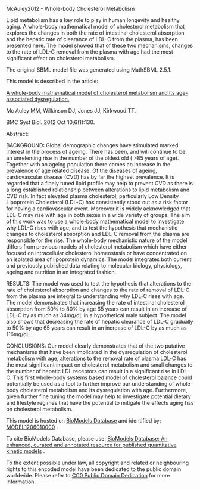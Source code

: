 

McAuley2012 - Whole-body Cholesterol Metabolism

Lipid metabolism has a key role to play in human longevity and healthy aging.
A whole-body mathematical model of cholesterol metabolism that explores the
changes in both the rate of intestinal cholesterol absorption and the hepatic
rate of clearance of LDL-C from the plasma, has been presented here. The model
showed that of these two mechanisms, changes to the rate of LDL-C removal from
the plasma with age had the most significant effect on cholesterol metabolism.

The original SBML model file was generated using MathSBML 2.5.1.

This model is described in the article:

[A whole-body mathematical model of cholesterol metabolism and its age-
associated dysregulation.](http://identifiers.org/pubmed/23046614)

Mc Auley MM, Wilkinson DJ, Jones JJ, Kirkwood TT.

BMC Syst Biol. 2012 Oct 10;6(1):130.

Abstract:

BACKGROUND: Global demographic changes have stimulated marked interest in the
process of ageing. There has been, and will continue to be, an unrelenting
rise in the number of the oldest old ( >85 years of age). Together with an
ageing population there comes an increase in the prevalence of age related
disease. Of the diseases of ageing, cardiovascular disease (CVD) has by far
the highest prevalence. It is regarded that a finely tuned lipid profile may
help to prevent CVD as there is a long established relationship between
alterations to lipid metabolism and CVD risk. In fact elevated plasma
cholesterol, particularly Low Density Lipoprotein Cholesterol (LDL-C) has
consistently stood out as a risk factor for having a cardiovascular event.
Moreover it is widely acknowledged that LDL-C may rise with age in both sexes
in a wide variety of groups. The aim of this work was to use a whole-body
mathematical model to investigate why LDL-C rises with age, and to test the
hypothesis that mechanistic changes to cholesterol absorption and LDL-C
removal from the plasma are responsible for the rise. The whole-body
mechanistic nature of the model differs from previous models of cholesterol
metabolism which have either focused on intracellular cholesterol homeostasis
or have concentrated on an isolated area of lipoprotein dynamics. The model
integrates both current and previously published data relating to molecular
biology, physiology, ageing and nutrition in an integrated fashion.

RESULTS: The model was used to test the hypothesis that alterations to the
rate of cholesterol absorption and changes to the rate of removal of LDL-C
from the plasma are integral to understanding why LDL-C rises with age. The
model demonstrates that increasing the rate of intestinal cholesterol
absorption from 50% to 80% by age 65 years can result in an increase of LDL-C
by as much as 34mg/dL in a hypothetical male subject. The model also shows
that decreasing the rate of hepatic clearance of LDL-C gradually to 50% by age
65 years can result in an increase of LDL-C by as much as 116mg/dL.

CONCLUSIONS: Our model clearly demonstrates that of the two putative
mechanisms that have been implicated in the dysregulation of cholesterol
metabolism with age, alterations to the removal rate of plasma LDL-C has the
most significant impact on cholesterol metabolism and small changes to the
number of hepatic LDL receptors can result in a significant rise in LDL-C.
This first whole-body systems based model of cholesterol balance could
potentially be used as a tool to further improve our understanding of whole-
body cholesterol metabolism and its dysregulation with age. Furthermore, given
further fine tuning the model may help to investigate potential dietary and
lifestyle regimes that have the potential to mitigate the effects aging has on
cholesterol metabolism.

This model is hosted on [BioModels Database](http://www.ebi.ac.uk/biomodels)
and identified by:
[MODEL1206010000](http://identifiers.org/biomodels.db/MODEL1206010000) .

To cite BioModels Database, please use: [BioModels Database: An enhanced,
curated and annotated resource for published quantitative kinetic
models](http://identifiers.org/pubmed/20587024) .

To the extent possible under law, all copyright and related or neighbouring
rights to this encoded model have been dedicated to the public domain
worldwide. Please refer to [CC0 Public Domain
Dedication](http://creativecommons.org/publicdomain/zero/1.0/) for more
information.

